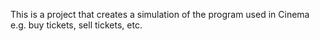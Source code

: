 This is a project that creates a simulation of the program used in Cinema
e.g. buy tickets, sell tickets, etc.

